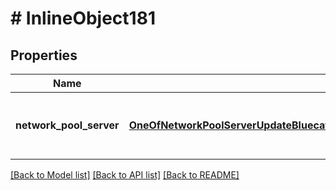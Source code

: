 # # InlineObject181

## Properties

Name | Type | Description | Notes
------------ | ------------- | ------------- | -------------
**network_pool_server** | [**OneOfNetworkPoolServerUpdateBluecatNetworkPoolServerUpdateInfobloxNetworkPoolServerUpdatePhpIpamNetworkPoolServerUpdateSolarWinds**](OneOfNetworkPoolServerUpdateBluecatNetworkPoolServerUpdateInfobloxNetworkPoolServerUpdatePhpIpamNetworkPoolServerUpdateSolarWinds.md) | Payload for creating a new Network Pool Server | [optional]

[[Back to Model list]](../../README.md#models) [[Back to API list]](../../README.md#endpoints) [[Back to README]](../../README.md)

